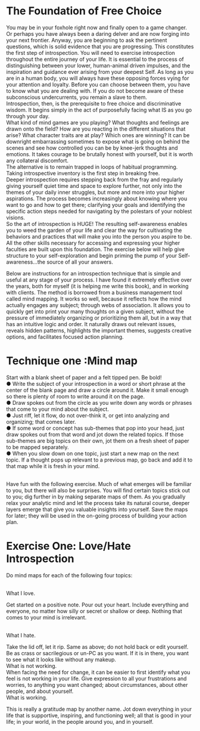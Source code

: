 
# The Foundation of Free Choice

You may be in your foxhole right now and finally open to a game
changer. Or perhaps you have always been a daring delver and are now
forging into your next frontier. Anyway, you are beginning to ask the
pertinent questions, which is solid evidence that you are progressing.
This constitutes the first step of introspection. You will need to exercise
introspection throughout the entire journey of your life. It is essential to
the process of distinguishing between your lower, human-animal driven
impulses, and the inspiration and guidance ever arising from your deepest Self. As long as you are in a human body, you will always have
these opposing forces vying for your attention and loyalty. Before you
can choose between them, you have to know what you are dealing with.
If you do not become aware of these subconscious undercurrents, you
remain a slave to them.
<br/>
Introspection, then, is the prerequisite to free choice and discriminative
wisdom. It begins simply in the act of purposefully facing what IS as you
go through your day. 
<br/>
What kind of mind games are you playing? What
thoughts and feelings are drawn onto the field? How are you reacting in
the different situations that arise? What character traits are at play?
Which ones are winning? It can be downright embarrassing sometimes
to expose what is going on behind the scenes and see how controlled
you can be by knee-jerk thoughts and emotions. It takes courage to be
brutally honest with yourself, but it is worth any collateral discomfort.
<br/>
The alternative is to remain trapped in loops of habitual programming.
Taking introspective inventory is the first step in breaking free.
<br/>
Deeper introspection requires stepping back from the fray and regularly
giving yourself quiet time and space to explore further, not only into the
themes of your daily inner struggles, but more and more into your higher
aspirations. The process becomes increasingly about knowing where you
want to go and how to get there; clarifying your goals and identifying the
specific action steps needed for navigating by the polestars of your
noblest visions.
<br/>
So the art of introspection is HUGE! The resulting self-awareness
enables you to weed the garden of your life and clear the way for
cultivating the behaviors and practices that will make you into the person
you aspire to be. All the other skills necessary for accessing and
expressing your higher faculties are built upon this foundation. The
exercise below will help give structure to your self-exploration and begin
priming the pump of your Self-awareness…the source of all your
answers.

Below are instructions for an introspection technique that is simple and
useful at any stage of your process. I have found it extremely effective
over the years, both for myself (it is helping me write this book), and in
working with clients. The method is borrowed from a business
management tool called mind mapping. It works so well, because it
reflects how the mind actually engages any subject; through webs of
association. It allows you to quickly get into print your many thoughts
on a given subject, without the pressure of immediately organizing or
prioritizing them all, but in a way that has an intuitive logic and order. It
naturally draws out relevant issues, reveals hidden patterns, highlights
the important themes, suggests creative options, and facilitates focused
action planning.


# Technique one  :Mind map 

Start with a blank sheet of paper and a felt tipped pen.
Be bold! <br/>
● Write the subject of your introspection in a word or short phrase
at the center of the blank page and draw a circle around it. Make
it small enough so there is plenty of room to write around it on the
page.<br/>
● Draw spokes out from the circle as you write down any words
or phrases that come to your mind about the subject.<br/>
● Just riff, let it flow, do not over-think it, or get into analyzing
and organizing; that comes later.<br/>
● If some word or concept has sub-themes that pop into your
head, just draw spokes out from that word and jot down the
related topics. If those sub-themes are big topics on their own, jot
them on a fresh sheet of paper to be mapped separately.<br/>
● When you slow down on one topic, just start a new map on the
next topic. If a thought pops up relevant to a previous map, go
back and add it to that map while it is fresh in your mind.

<br/>
Have fun with the following exercise. Much of what emerges will be
familiar to you, but there will also be surprises. You will find certain
topics stick out to you; dig further in by making separate maps of them.
As you gradually relax your analytic mind and let the process take its
natural course, deeper layers emerge that give you valuable insights into
yourself. Save the maps for later; they will be used in the on-going
process of building your action plan.

# Exercise One: Love/Hate Introspection
Do mind maps for each of the following four topics:

<br/>What I love. <br/>

Get started on a positive note. Pour out your heart. Include
everything and everyone, no matter how silly or secret or
shallow or deep. Nothing that comes to your mind is irrelevant.

<br/>What I hate. <br/> 

Take the lid off, let it rip. Same as above; do not hold back or
edit yourself. Be as crass or sacrilegious or un-PC as you want. If
it is in there, you want to see what it looks like without any makeup.
<br/>
What is not working. 
<br/>
When facing the need for change, it can be easier to first identify
what you feel is not working in your life. Give expression to all
your frustrations and worries, to anything you want changed;
about circumstances, about other people, and about yourself.
<br/>What is working.<br/>

This is really a gratitude map by another name. Jot down
everything in your life that is supportive, inspiring, and
functioning well; all that is good in your life; in your world, in
the people around you, and in yourself.
